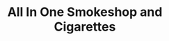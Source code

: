 ---
title: "All In One Smokeshop and Cigarettes"
url: /springfield/all-in-one-smokeshop-and-cigarettes/
shop: tobacco
---